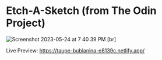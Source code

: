 # Etch-A-Sketch (from The Odin Project)
![Screenshot 2023-05-24 at 7 40 39 PM](https://github.com/remosrulloda/Etch-A-Sketch/assets/50937757/c8f1a868-2102-494b-bd7b-4db3ea101c14)
[br]

Live Preview: https://taupe-bublanina-e8139c.netlify.app/
